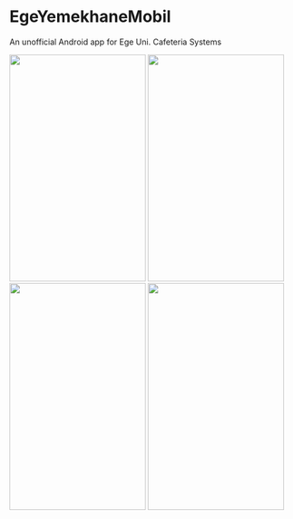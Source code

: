 # EgeYemekhaneMobil

An unofficial Android app for Ege Uni. Cafeteria Systems

<img src="https://github.com/y3seker/EgeYemekhaneMobil/blob/master/SS/device-2015-11-05-235126.png" width="240" height="400">
<img src="https://github.com/y3seker/EgeYemekhaneMobil/blob/master/SS/device-2015-11-05-235154.png" width="240" height="400">
<img src="https://github.com/y3seker/EgeYemekhaneMobil/blob/master/SS/device-2015-11-05-235208.png" width="240" height="400">
<img src="https://github.com/y3seker/EgeYemekhaneMobil/blob/master/SS/device-2015-11-05-235248.png" width="240" height="400">
